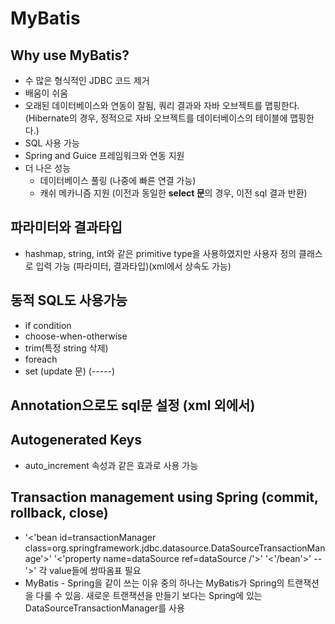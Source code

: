 # MyBatis

## Why use MyBatis?
* 수 많은 형식적인 JDBC 코드 제거
* 배움이 쉬움
* 오래된 데이터베이스와 연동이 잘됨, 쿼리 결과와 자바 오브젝트를 맵핑한다. (Hibernate의 경우, 정적으로 자바 오브젝트를 데이터베이스의 테이블에 맵핑한다.)
* SQL 사용 가능
* Spring and Guice 프레임워크와 연동 지원
* 더 나은 성능
	* 데이터베이스 풀링 (나중에 빠른 연결 가능)
	* 캐쉬 메카니즘 지원 (이전과 동일한 **select 문**의 경우, 이전 sql 결과 반환)

## 파라미터와 결과타입
* hashmap, string, int와 같은 primitive type을 사용하였지만 사용자 정의 클래스로 입력 가능 (파라미터, 결과타입)(xml에서 상속도 가능)

## 동적 SQL도 사용가능
* if condition
* choose-when-otherwise
* trim(특정 string 삭제)
* foreach
* set (update 문) (<set>-----</set>)

## Annotation으로도 sql문 설정 (xml 외에서)

## Autogenerated Keys
* auto_increment 속성과 같은 효과로 사용 가능

## Transaction management using Spring (commit, rollback, close)
* '<'bean id=transactionManager class=org.springframework.jdbc.datasource.DataSourceTransactionManage'>'	'<'property name=dataSource ref=dataSource /'>'	'<'/bean'>'  --'>' 각 value들에 쌍따옴표 필요
* MyBatis - Spring을 같이 쓰는 이유 중의 하나는 MyBatis가 Spring의 트랜잭션을 다룰 수 있음. 새로운 트랜잭션을 만들기 보다는 Spring에 있는 DataSourceTransactionManager를 사용
